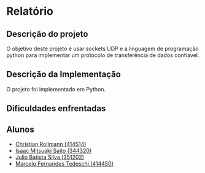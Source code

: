 # Relatório


## Descrição do projeto

O objetivo deste projeto é usar sockets UDP e a linguagem de programação python
para implementar um protocolo de transferência de dados confiável.


## Descrição da Implementação

O projeto foi implementado em Python.


## Dificuldades enfrentadas


## Alunos

*   [Christian Rollmann (414514)](https://github.com/christianroll)
*   [Isaac Mitsuaki Saito (344320)](https://github.com/zacmks)
*   [Julio Batista Silva (351202)](https://github.com/jbsilva)
*   [Marcelo Fernandes Tedeschi (414450)](https://github.com/marcelotedeschi)
